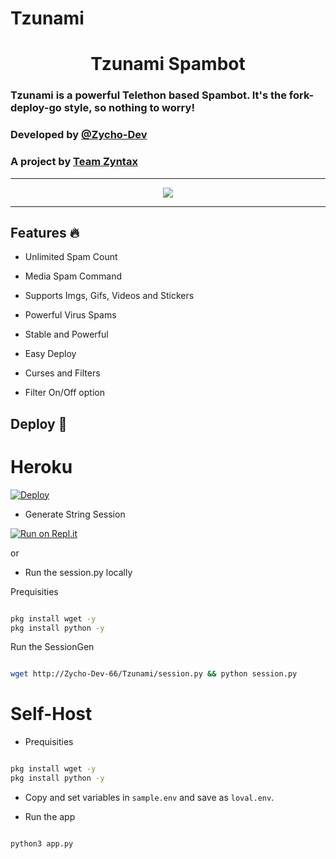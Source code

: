# Tzunami

<h1 align="center">Tzunami Spambot</h1>

### Tzunami is a powerful Telethon based Spambot. It's the fork-deploy-go style, so nothing to worry!
### Developed by [@Zycho-Dev](https://t.me/Zycho_66)
### A project by [Team Zyntax](https://t.me/Zyntax_chat_zone)

<hr>

<p align="center">
  <img src="https://telegra.ph/file/050540d246273c5daaa94.jpg" href="http://t.me/Zyntax_chat_zone">
</p>

<hr>

## Features 🔥
  
- Unlimited Spam Count
  
- Media Spam Command
  
- Supports Imgs, Gifs, Videos and Stickers
  
- Powerful Virus Spams
  
- Stable and Powerful
  
- Easy Deploy
  
- Curses and Filters
  
- Filter On/Off option


## Deploy 🚀

# Heroku

[![Deploy](https://www.herokucdn.com/deploy/button.svg)](https://heroku.com/deploy?template=https://github.com/Zycho-Dev-66/Tzunami)

- Generate String Session

[![Run on Repl.it](https://repl.it/badge/github/Zycho-Dev-66/Tzunami)](https://replit.com/@ZychpDev/StringSession)

or

- Run the session.py locally

Prequisities

```sh

pkg install wget -y
pkg install python -y

```

Run the SessionGen

```sh

wget http://Zycho-Dev-66/Tzunami/session.py && python session.py

```

# Self-Host

- Prequisities

```sh

pkg install wget -y
pkg install python -y

```

- Copy and set variables in ```sample.env``` and save as ```loval.env```.

- Run the app

```sh

python3 app.py

```
